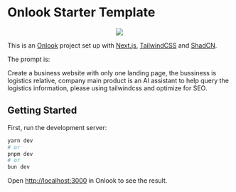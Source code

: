 # Onlook Starter Template

<p align="center">
  <img src="app/favicon.ico" />
</p>

This is an [Onlook](https://onlook.com/) project set up with
[Next.js](https://nextjs.org/), [TailwindCSS](https://tailwindcss.com/) and
[ShadCN](https://ui.shadcn.com).

The prompt is:

Create a business website with only one landing page, the bussiness is logistics relative, company main product is an AI assistant to help query the logistics information, please using tailwindcss and optimize for SEO.


## Getting Started

First, run the development server:

```bash
yarn dev
# or
pnpm dev
# or
bun dev
```

Open [http://localhost:3000](http://localhost:3000) in Onlook to see the result.
